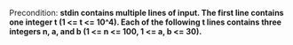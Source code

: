 Precondition: **stdin contains multiple lines of input. The first line contains one integer t (1 <= t <= 10^4). Each of the following t lines contains three integers n, a, and b (1 <= n <= 100, 1 <= a, b <= 30).**